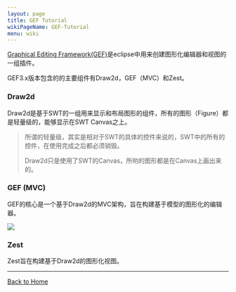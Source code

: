 ```yaml
---
layout: page
title: GEF Tutorial
wikiPageName: GEF-Tutorial
menu: wiki
---
```


[Graphical Editing Framework(GEF)](http://www.eclipse.org/gef/)是eclipse中用来创建图形化编辑器和视图的一组插件。

GEF3.x版本包含的的主要组件有Draw2d，GEF（MVC）和Zest。

### Draw2d

Draw2d是基于SWT的一组用来显示和布局图形的组件，所有的图形（Figure）都是轻量级的，能够显示在SWT Canvas之上。


> 
> 所谓的轻量级，其实是相对于SWT的具体的控件来说的，SWT中的所有的控件，在使用完成之后都必须销毁。
> 
> Draw2d只是使用了SWT的Canvas，所哟的图形都是在Canvas上画出来的。
> 

### GEF (MVC)

GEF的核心是一个基于Draw2d的MVC架构，旨在构建基于模型的图形化的编辑器。

![]({{site.baseurl}}/eclipse.tutorial/wiki/images/gef_mvc.gif)

### Zest

Zest旨在构建基于Draw2d的图形化视图。 

***
[Back to Home]({{site.baseurl}}/eclipse.tutorial/wiki/)
